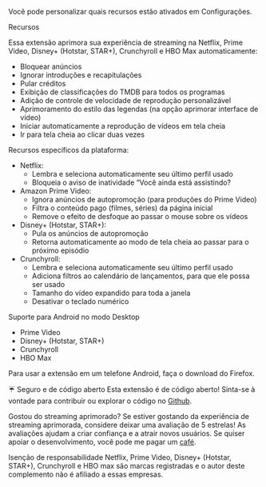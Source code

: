 Você pode personalizar quais recursos estão ativados em Configurações.

Recursos

Essa extensão aprimora sua experiência de streaming na Netflix, Prime Video, Disney+ (Hotstar, STAR+), Crunchyroll e HBO Max automaticamente:
<ul>
<li>Bloquear anúncios</li>
<li>Ignorar introduções e recapitulações</li>
<li>Pular créditos</li>
<li>Exibição de classificações do TMDB para todos os programas</li>
<li>Adição de controle de velocidade de reprodução personalizável</li>
<li>Aprimoramento do estilo das legendas (na opção aprimorar interface de vídeo)</li>
<li>Iniciar automaticamente a reprodução de vídeos em tela cheia</li>
<li>Ir para tela cheia ao clicar duas vezes</li>
</ul>

Recursos específicos da plataforma:
<ul>
<li>Netflix:
  <ul>
    <li>Lembra e seleciona automaticamente seu último perfil usado</li>
    <li>Bloqueia o aviso de inatividade “Você ainda está assistindo?</li>
  </ul>
</li>

<li>Amazon Prime Video:
  <ul>
    <li>Ignora anúncios de autopromoção (para produções do Prime Video)</li>
    <li>Filtra o conteúdo pago (filmes, séries) da página inicial</li>
    <li>Remove o efeito de desfoque ao passar o mouse sobre os vídeos</li>
  </ul>
</li>

<li>Disney+ (Hotstar, STAR+):
  <ul>
    <li>Pula os anúncios de autopromoção</li>
    <li>Retorna automaticamente ao modo de tela cheia ao passar para o próximo episódio</li>
  </ul>
</li>

<li>Crunchyroll:
  <ul>
    <li>Lembra e seleciona automaticamente seu último perfil usado</li>
    <li>Adiciona filtros ao calendário de lançamentos, para que ele possa ser usado</li>
    <li>Tamanho do vídeo expandido para toda a janela</li>
    <li>Desativar o teclado numérico</li>
  </ul>
</li>
</ul>

Suporte para Android no modo Desktop
<ul>
<li>Prime Video</li>
<li>Disney+ (Hotstar, STAR+)</li>
<li>Crunchyroll</li>
<li>HBO Max</li>
</ul>
Para usar a extensão em um telefone Android, faça o download do Firefox.

☔ Seguro e de código aberto
Esta extensão é de código aberto! Sinta-se à vontade para contribuir ou explorar o código no <a href="https://github.com/Dreamlinerm/Netflix-Prime-Auto-Skip" target="_blank">Github</a>.

Gostou do streaming aprimorado?
Se estiver gostando da experiência de streaming aprimorada, considere deixar uma avaliação de 5 estrelas! As avaliações ajudam a criar confiança e a atrair novos usuários.
Se quiser apoiar o desenvolvimento, você pode me pagar um <a href="https://github.com/sponsors/Dreamlinerm" target="_blank">café</a>.

Isenção de responsabilidade
Netflix, Prime Video, Disney+ (Hotstar, STAR+), Crunchyroll e HBO max são marcas registradas e o autor deste complemento não é afiliado a essas empresas.
